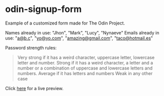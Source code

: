 # odin-signup-form
Example of a customized form made for The Odin Project.

Names already in use: "Jhon", "Mark", "Lucy", "Nynaeve"
Emails already in use: "a@b.c", "yo@yo.com", "amazing@gmail.com", "taco@hotmail.es"

Password strength rules:
>Very strong if it has a weird character, uppercase letter, lowercase letter and number.
>Strong if it has a weird character, a letter and a number or a combination of uppercase and lowercase letters and numbers.
>Average if it has letters and numbers
>Weak in any other case

Click [here](https://juliankings.github.io/odin-signup-form/) for a live preview.

